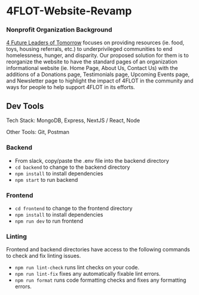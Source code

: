 # 4FLOT-Website-Revamp

### Nonprofit Organization Background

[4 Future Leaders of Tomorrow](https://4flot.com/) focuses on providing resources (ie. food, toys, housing referrals, etc.) to underprivileged communities to end homelessness, hunger, and disparity. Our proposed solution for them is to reorganize the website to have the standard pages of an organization informational website (ie. Home Page, About Us, Contact Us) with the additions of a Donations page, Testimonials page, Upcoming Events page, and Newsletter page to highlight the impact of 4FLOT in the community and ways for people to help support 4FLOT in its efforts.

## Dev Tools

Tech Stack: MongoDB, Express, NextJS / React, Node

Other Tools: Git, Postman

### Backend

- From slack, copy/paste the .env file into the backend directory
- `cd backend` to change to the backend directory
- `npm install` to install dependencies
- `npm start` to run backend

### Frontend

- `cd frontend` to change to the frontend directory
- `npm install` to install dependencies
- `npm run dev` to run frontend

### Linting

Frontend and backend directories have access to the following commands to check and fix linting issues.

- `npm run lint-check` runs lint checks on your code.
- `npm run lint-fix` fixes any automatically fixable lint errors.
- `npm run format` runs code formatting checks and fixes any formatting errors.
